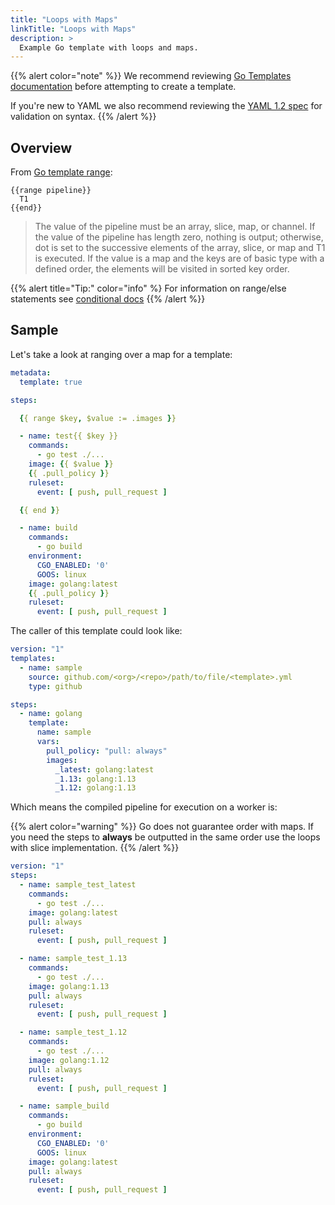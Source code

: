 ```yaml
---
title: "Loops with Maps"
linkTitle: "Loops with Maps"
description: >
  Example Go template with loops and maps.
---
```


{{% alert color="note" %}}
We recommend reviewing [Go Templates documentation](https://golang.org/pkg/text/template/) before attempting to create a template.

If you're new to YAML we also recommend reviewing the [YAML 1.2 spec](https://yaml.org/spec/1.2/spec.html) for validation on syntax.
{{% /alert %}}

## Overview

From [Go template range](https://golang.org/pkg/text/template/#hdr-Actions):

```text
{{range pipeline}}
  T1
{{end}}
```

> The value of the pipeline must be an array, slice, map, or channel.
> If the value of the pipeline has length zero, nothing is output;
> otherwise, dot is set to the successive elements of the array,
> slice, or map and T1 is executed. If the value is a map and the
> keys are of basic type with a defined order, the elements will be
> visited in sorted key order.

{{% alert title="Tip:" color="info" %}
For information on range/else statements see [conditional docs](https://golang.org/pkg/text/template/#hdr-Actions)
{{% /alert %}}

## Sample

Let's take a look at ranging over a map for a template:

```yaml
metadata:
  template: true

steps:

  {{ range $key, $value := .images }}

  - name: test{{ $key }}
    commands:
      - go test ./...
    image: {{ $value }}
    {{ .pull_policy }}
    ruleset:
      event: [ push, pull_request ]

  {{ end }}

  - name: build
    commands:
      - go build
    environment:
      CGO_ENABLED: '0'
      GOOS: linux
    image: golang:latest
    {{ .pull_policy }}
    ruleset:
      event: [ push, pull_request ]
```

The caller of this template could look like:

```yaml
version: "1"
templates:
  - name: sample
    source: github.com/<org>/<repo>/path/to/file/<template>.yml
    type: github

steps:
  - name: golang
    template:
      name: sample
      vars:
        pull_policy: "pull: always"
        images:
          _latest: golang:latest
          _1.13: golang:1.13
          _1.12: golang:1.13
```

Which means the compiled pipeline for execution on a worker is:

{{% alert color="warning" %}}
Go does not guarantee order with maps. If you need the steps to **always** be outputted in the same order use the loops with slice implementation.
{{% /alert %}}

```yaml
version: "1"
steps:
  - name: sample_test_latest
    commands:
      - go test ./...
    image: golang:latest
    pull: always
    ruleset:
      event: [ push, pull_request ]

  - name: sample_test_1.13
    commands:
      - go test ./...
    image: golang:1.13
    pull: always
    ruleset:
      event: [ push, pull_request ]

  - name: sample_test_1.12
    commands:
      - go test ./...
    image: golang:1.12
    pull: always
    ruleset:
      event: [ push, pull_request ]

  - name: sample_build
    commands:
      - go build
    environment:
      CGO_ENABLED: '0'
      GOOS: linux
    image: golang:latest
    pull: always
    ruleset:
      event: [ push, pull_request ]
```
